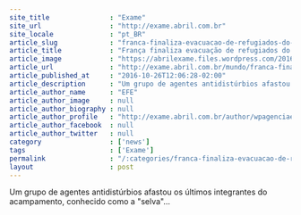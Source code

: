 ```yaml
---
site_title               : "Exame"
site_url                 : "http://exame.abril.com.br"
site_locale              : "pt_BR"
article_slug             : "franca-finaliza-evacuacao-de-refugiados-do-acampamento-de-calais"
article_title            : "França finaliza evacuação de refugiados do acampamento de Calais"
article_image            : "https://abrilexame.files.wordpress.com/2016/10/calais.jpg?quality=70&strip=all&w=1024"
article_url              : "http://exame.abril.com.br/mundo/franca-finaliza-evacuacao-de-refugiados-do-acampamento-de-calais/"
article_published_at     : "2016-10-26T12:06:28-02:00"
article_description      : "Um grupo de agentes antidistúrbios afastou os últimos integrantes do acampamento, conhecido como a 'selva'..."
article_author_name      : "EFE"
article_author_image     : null
article_author_biography : null
article_author_profile   : "http://exame.abril.com.br/author/wpagenciaefe/"
article_author_facebook  : null
article_author_twitter   : null
category                 : ['news']
tags                     : ['Exame']
permalink                : "/:categories/franca-finaliza-evacuacao-de-refugiados-do-acampamento-de-calais/"
layout                   : post
---
```


Um grupo de agentes antidistúrbios afastou os últimos integrantes do acampamento, conhecido como a "selva"...
